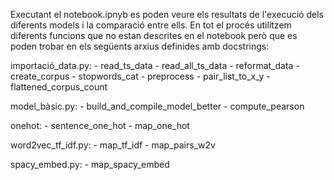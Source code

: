 Executant el notebook.ipnyb es poden veure els resultats de l'execució dels diferents models i la comparació entre ells. En tot el procés utilitzem diferents funcions que no estan descrites en el notebook però que es poden trobar en els següents arxius definides amb docstrings:

importació_data.py:
    - read_ts_data
    - read_all_ts_data
    - reformat_data
    - create_corpus
    - stopwords_cat
    - preprocess
    - pair_list_to_x_y
    - flattened_corpus_count

model_bàsic.py:
    - build_and_compile_model_better
    - compute_pearson

onehot:
    - sentence_one_hot
    - map_one_hot

word2vec_tf_idf.py:
    - map_tf_idf
    - map_pairs_w2v

spacy_embed.py:
    - map_spacy_embed